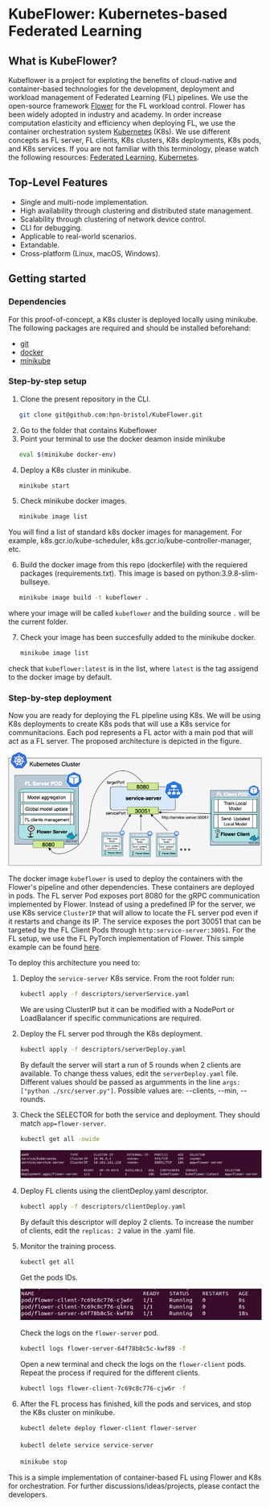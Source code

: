 # KubeFlower: Kubernetes-based Federated Learning

## What is KubeFlower?
Kubeflower is a project for exploting the benefits of cloud-native and container-based technologies for the development, deployment and workload management of Federated Learning (FL) pipelines. We use the open-source framework [Flower](https://flower.dev/) for the FL workload control. Flower has been widely adopted in industry and academy. In order increase computation elasticity and efficiency when deploying FL, we use the container orchestration system [Kubernetes](https://kubernetes.io/) (K8s). We use different concepts as FL server, FL clients, K8s clusters, K8s deployments, K8s pods, and K8s services. If you are not familiar with this terminology, please watch the following resources: [Federated Learning](https://youtu.be/nBGQQHPkyNY), [Kubernetes](https://youtu.be/s_o8dwzRlu4). 

## Top-Level Features
* Single and multi-node implementation.
* High availability through clustering and distributed state management.
* Scalability through clustering of network device control.
* CLI for debugging.
* Applicable to real-world scenarios.
* Extandable.
* Cross-platform (Linux, macOS, Windows).

## Getting started

### Dependencies

For this proof-of-concept, a K8s cluster is deployed locally using minikube. The following packages are required and should be installed beforehand:
* [git](https://git-scm.com/)
* [docker](https://www.docker.com/)
* [minikube](https://minikube.sigs.k8s.io/docs/)

### Step-by-step setup
 1. Clone the present repository in the CLI.
 ```bash
    git clone git@github.com:hpn-bristol/KubeFlower.git
 ```
 2. Go to the folder that contains Kubeflower 
 3. Point your terminal to use the docker deamon inside minikube     
 ```bash
    eval $(minikube docker-env)
 ```
 4. Deploy a K8s cluster in minikube.
 ```bash
    minikube start
 ```
 5. Check minikube docker images. 
 ```bash
    minikube image list
 ```
 You will find a list of standard k8s docker images for management. For example, k8s.gcr.io/kube-scheduler, k8s.gcr.io/kube-controller-manager, etc. 
 
 6. Build the docker image from this repo (dockerfile) with the requiered packages (requirements.txt). This image is based on python:3.9.8-slim-bullseye. 
 ```bash
    minikube image build -t kubeflower .
 ```
 where your image will be called `kubeflower` and the building source `.` will be the current folder. 
 
 7. Check your image has been succesfully added to the minikube docker.
    ```bash
    minikube image list
    ```
check that `kubeflower:latest` is in the list, where `latest` is the tag assigend to the docker image by default. 

 ### Step-by-step deployment
 Now you are ready for deploying the FL pipeline using K8s. We will be using K8s deployments to create K8s pods that will use a K8s service for communitacions. Each pod represents a FL actor with a main pod that will act as a FL server. The proposed architecture is depicted in the figure. 

 ![](images/kubeflower.png)

 The docker image `kubeflower` is used to deploy the containers with the Flower's pipeline and other dependencies. These containers are deployed in pods. The FL server Pod exposes port 8080 for the gRPC communication implemented by Flower. Instead of using a predefined IP for the server, we use K8s service `ClusterIP` that will allow to locate the FL server pod even if it restarts and change its IP. The service exposes the port 30051 that can be targeted by the FL Client Pods through `http:service-server:30051`. For the FL setup, we use the FL PyTorch implementation of Flower. This simple example can be found [here](https://flower.dev/docs/quickstart-pytorch.html). 

To deploy this architecture you need to:

1. Deploy the `service-server` K8s service. From the root folder run:
    ```bash
    kubectl apply -f descriptors/serverService.yaml
    ```

    We are using ClusterIP but it can be modified with a NodePort or LoadBalancer if specific communications are required.  

2. Deploy the FL server pod through the K8s deployment. 
    ```bash
    kubectl apply -f descriptors/serverDeploy.yaml
    ```
    By default the server will start a run of 5 rounds when 2 clients are available. To change thess values, edit the `serverDeploy.yaml` file. Different values should be passed as argumments in the line ```args: ["python ./src/server.py"]```. Possible values are: --clients, --min, --rounds.   
3. Check the SELECTOR for both the service and deployment. They should match `app=flower-server`.
    ```bash
    kubectl get all -owide
    ```

    ![](images/selectors.png)
4. Deploy FL clients using the clientDeploy.yaml descriptor.  
    ```bash
    kubectl apply -f descriptors/clientDeploy.yaml
    ```

    By default this descriptor will deploy 2 clients. To increase the number of clients, edit the `replicas: 2` value in the .yaml file. 
5. Monitor the training process. 
    ```bash
    kubectl get all
    ```
    Get the pods IDs.
    
    ![](images/pods.png) 

    Check the logs on the ```flower-server``` pod.
    ```bash
    kubectl logs flower-server-64f78b8c5c-kwf89 -f
    ```

    Open a new terminal and check the logs on the ```flower-client``` pods. Repeat the process if required for the different clients.
    ```bash
    kubectl logs flower-client-7c69c8c776-cjw6r -f
    ``` 

6. After the FL process has finished, kill the pods and services, and stop the K8s cluster on minikube.
    ```bash
    kubectl delete deploy flower-client flower-server

    kubectl delete service service-server

    minikube stop
    ```

This is a simple implementation of container-based FL using Flower and K8s for orchestration. For further discussions/ideas/projects, please contact the developers.  
